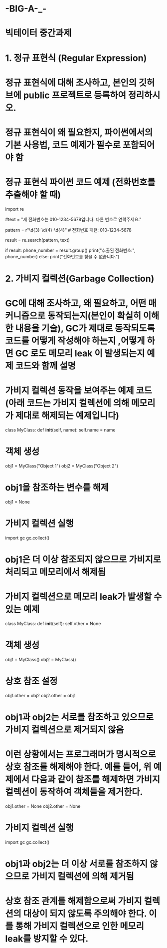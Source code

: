 # -BIG-A-_-
# 빅테이터 중간과제

# 1. 정규 표현식 (Regular Expression) 
# 정규 표현식에 대해 조사하고, 본인의 깃허브에 public 프로젝트로 등록하여 정리하시오.
# 정규 표현식이 왜 필요한지, 파이썬에서의 기본 사용법, 코드 예제가 필수로 포함되어야 함 


<!-- 

정규 표현식(Regular Expression)은 문자열 패턴을 표현하기 위한 형식 언어이다. 주어진 문자열에서 특정한 패턴을 찾거나, 패턴에 매칭되는 문자열을 대체하거나 추출하는 등의 작업에 사용된다. 그리고 패턴을 표현하는데 사용되는 메타문자(meta-characters), 특수 문자, 백슬래시 이스케이프(escape) 등을 조합하여 작성된다. 이러한 패턴은 문자의 일치 여부, 반복 횟수, 그룹화 등 다양한 조건을 표현할 수 있다. 

'\d': 숫자에 매칭된다.
'\w': 알파벳 대소문자, 숫자, 밑줄(_)에 매칭 된다.
'+' : 바로 앞의 패턴이 하나 이상의 반복을 의미한다.
'*' : 바로 앞의 패턴이 0개 이상의 반복을 의미한다.
'.' : 임의의 한 문자에 매칭된다. 

-->

# 정규 표현식 파이썬 코드 예제 (전화번호를 추출해야 할 때)

import re

#text = "제 전화번호는 010-1234-5678입니다. 다른 번호로 연락주세요."

pattern = r"\d{3}-\d{4}-\d{4}"  # 전화번호 패턴: 010-1234-5678

result = re.search(pattern, text)

if result:
    phone_number = result.group()
    print("추출된 전화번호:", phone_number)
else:
    print("전화번호를 찾을 수 없습니다.")

<!-- 위의 코드는 주어진 문자열에서 "010-1234-5678"과 같은 전화번호를 추출하는 예제이다. 정규 표현식 패턴 r"\d{3}-\d{4}-\d{4}"을 사용하여 숫자 3개, 하이픈, 숫자 4개, 하이픈, 숫자 4개의 패턴에 매칭되는 전화번호를 찾는다. re.search() 함수를 사용하여 첫 번째로 매칭되는 패턴을 찾고, result.group()을 통해 추출된 전화번호를 가져온다. -->



# 2. 가비지 컬렉션(Garbage Collection)
# GC에 대해 조사하고, 왜 필요하고, 어떤 매커니즘으로 동작되는지(본인이 확실히 이해한 내용을 기술), GC가 제대로 동작되도록 코드를 어떻게 작성해야 하는지 ,어떻게 하면 GC 로도 메모리 leak 이 발생되는지 예제 코드와 함께 설명
<!-- 

가비지 컬렉션은 프로그래밍 언어나 실행 환경에서 메모리 관리를 자동화하는 기술이다. 프로그램이 실행되면서 동적으로 할당된 메모리 공간 중에서 더 이상 사용되지 않는 객체들을 식별하고 해제하는 과정을 말한다.

가비지 컬렉션은 주로 메모리 누수와 관련된 문제를 해결하기 위해 사용되고, 메모리 누수는 프로그램에서 동적으로 할당된 메모리를 해제하지 않고 계속 보유하고 있는 상태를 말한다. 이러한 상황은 메모리 자원의 낭비를 초래하고, 장기적으로는 메모리 부족이나 성능 저하로 이어질 수 있다.

가비지 컬렉션은 다양한 알고리즘과 방식으로 동작할 수 있지만, 대부분의 가비지 컬렉션 시스템은 "도달 가능성"을 기반으로 동작한다. 즉, 프로그램에서 직접적으로 참조되는 객체들은 유효한 객체로 간주되고, 참조되지 않는 객체들은 가비지로 간주된다.
일반적으로 가비지 컬렉션은 다음과 같은 단계로 동작한다.

가비지 컬렉션 시작: 가비지 컬렉션이 실행되는 시점을 결정하고, 실행 환경은 현재 메모리 상태를 분석한다.
도달 가능성 분석: 실행 환경은 프로그램의 시작점으로부터 접근 가능한 객체들을 식별한다. 이러한 객체들은 도달 가능한 객체로 표시된다.
가비지 식별: 도달 가능한 객체 외에 다른 객체들은 가비지로 간주된다.
가비지 수거: 가비지 객체들은 메모리에서 해제되고, 자원을 반환한다.
메모리 정리: 가비지 컬렉션 후에는 메모리를 최적화하거나 조각화하여 재사용 가능한 상태로 만든다.
이렇게 동작하는 가비지 컬렉션은 프로그래머가 명시적으로 메모리 관리를 신경쓰지 않아도 되므로 개발자의 부담을 줄여준다. 하지만 가비지 컬렉션은 자동으로 메모리를 관리하기 때문에 실행 시간에 일시적으로 일시정지되는 "가비지 컬렉션 지연" 현상이 발생할 수 있으며, 이는 실시간 응용 프로그램에는 적합하지 않을 수 있다.

-->


# 가비지 컬렉션 동작을 보여주는 예제 코드 (아래 코드는 가비지 컬렉션에 의해 메모리가 제대로 해제되는 예제입니다)

class MyClass:
    def __init__(self, name):
        self.name = name

# 객체 생성
obj1 = MyClass("Object 1")
obj2 = MyClass("Object 2")

# obj1을 참조하는 변수를 해제
obj1 = None

# 가비지 컬렉션 실행
import gc
gc.collect()

# obj1은 더 이상 참조되지 않으므로 가비지로 처리되고 메모리에서 해제됨

<!-- 
위 예제에서 MyClass라는 클래스를 정의하고, obj1과 obj2라는 두 개의 객체를 생성한다. 그런 다음 obj1을 참조하는 변수를 None으로 설정하여 obj1 객체에 대한 참조를 해제한다. 이후 gc.collect()를 호출하여 가비지 컬렉션을 수동으로 실행한다. 이 때, 가비지 컬렉션은 obj1이 더 이상 참조되지 않는 것을 감지하고, 해당 객체를 메모리에서 해제한다.
-->


# 가비지 컬렉션으로 메모리 leak가 발생할 수 있는 예제

class MyClass:
    def __init__(self):
        self.other = None

# 객체 생성
obj1 = MyClass()
obj2 = MyClass()

# 상호 참조 설정
obj1.other = obj2
obj2.other = obj1

# obj1과 obj2는 서로를 참조하고 있으므로 가비지 컬렉션으로 제거되지 않음

<!-- 
위 예제에서 MyClass 클래스는 other라는 속성을 가지고 있으며, 객체 간에 상호 참조를 설정한다. obj1과 obj2는 서로를 참조하고 있으므로, 더 이상 어떤 변수에서도 접근할 수 없는 상태가 아니다. 이 경우 가비지 컬렉션은 두 객체를 제거하지 않고 남겨둔다. 이는 가비지 컬렉션으로 해결할 수 없는 메모리 leak 상황이다.
-->

# 이런 상황에서는 프로그래머가 명시적으로 상호 참조를 해제해야 한다. 예를 들어, 위 예제에서 다음과 같이 참조를 해제하면 가비지 컬렉션이 동작하여 객체들을 제거한다. 

obj1.other = None
obj2.other = None

# 가비지 컬렉션 실행
import gc
gc.collect()

# obj1과 obj2는 더 이상 서로를 참조하지 않으므로 가비지 컬렉션에 의해 제거됨

# 상호 참조 관계를 해제함으로써 가비지 컬렉션의 대상이 되지 않도록 주의해야 한다. 이를 통해 가비지 컬렉션으로 인한 메모리 leak를 방지할 수 있다.